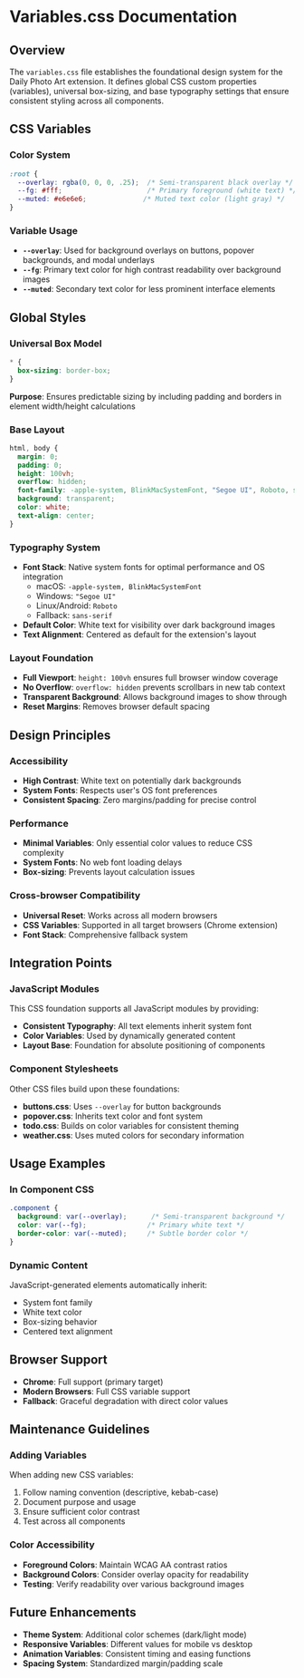 # Variables.css Documentation

## Overview
The `variables.css` file establishes the foundational design system for the Daily Photo Art extension. It defines global CSS custom properties (variables), universal box-sizing, and base typography settings that ensure consistent styling across all components.

## CSS Variables

### Color System
```css
:root {
  --overlay: rgba(0, 0, 0, .25);  /* Semi-transparent black overlay */
  --fg: #fff;                     /* Primary foreground (white text) */
  --muted: #e6e6e6;              /* Muted text color (light gray) */
}
```

### Variable Usage
- **`--overlay`**: Used for background overlays on buttons, popover backgrounds, and modal underlays
- **`--fg`**: Primary text color for high contrast readability over background images
- **`--muted`**: Secondary text color for less prominent interface elements

## Global Styles

### Universal Box Model
```css
* {
  box-sizing: border-box;
}
```
**Purpose**: Ensures predictable sizing by including padding and borders in element width/height calculations

### Base Layout
```css
html, body {
  margin: 0;
  padding: 0;
  height: 100vh;
  overflow: hidden;
  font-family: -apple-system, BlinkMacSystemFont, "Segoe UI", Roboto, sans-serif;
  background: transparent;
  color: white;
  text-align: center;
}
```

### Typography System
- **Font Stack**: Native system fonts for optimal performance and OS integration
  - macOS: `-apple-system, BlinkMacSystemFont`
  - Windows: `"Segoe UI"`
  - Linux/Android: `Roboto`
  - Fallback: `sans-serif`
- **Default Color**: White text for visibility over dark background images
- **Text Alignment**: Centered as default for the extension's layout

### Layout Foundation
- **Full Viewport**: `height: 100vh` ensures full browser window coverage
- **No Overflow**: `overflow: hidden` prevents scrollbars in new tab context
- **Transparent Background**: Allows background images to show through
- **Reset Margins**: Removes browser default spacing

## Design Principles

### Accessibility
- **High Contrast**: White text on potentially dark backgrounds
- **System Fonts**: Respects user's OS font preferences
- **Consistent Spacing**: Zero margins/padding for precise control

### Performance
- **Minimal Variables**: Only essential color values to reduce CSS complexity
- **System Fonts**: No web font loading delays
- **Box-sizing**: Prevents layout calculation issues

### Cross-browser Compatibility
- **Universal Reset**: Works across all modern browsers
- **CSS Variables**: Supported in all target browsers (Chrome extension)
- **Font Stack**: Comprehensive fallback system

## Integration Points

### JavaScript Modules
This CSS foundation supports all JavaScript modules by providing:
- **Consistent Typography**: All text elements inherit system font
- **Color Variables**: Used by dynamically generated content
- **Layout Base**: Foundation for absolute positioning of components

### Component Stylesheets
Other CSS files build upon these foundations:
- **buttons.css**: Uses `--overlay` for button backgrounds
- **popover.css**: Inherits text color and font system
- **todo.css**: Builds on color variables for consistent theming
- **weather.css**: Uses muted colors for secondary information

## Usage Examples

### In Component CSS
```css
.component {
  background: var(--overlay);      /* Semi-transparent background */
  color: var(--fg);               /* Primary white text */
  border-color: var(--muted);     /* Subtle border color */
}
```

### Dynamic Content
JavaScript-generated elements automatically inherit:
- System font family
- White text color
- Box-sizing behavior
- Centered text alignment

## Browser Support
- **Chrome**: Full support (primary target)
- **Modern Browsers**: Full CSS variable support
- **Fallback**: Graceful degradation with direct color values

## Maintenance Guidelines

### Adding Variables
When adding new CSS variables:
1. Follow naming convention (descriptive, kebab-case)
2. Document purpose and usage
3. Ensure sufficient color contrast
4. Test across all components

### Color Accessibility
- **Foreground Colors**: Maintain WCAG AA contrast ratios
- **Background Colors**: Consider overlay opacity for readability
- **Testing**: Verify readability over various background images

## Future Enhancements
- **Theme System**: Additional color schemes (dark/light mode)
- **Responsive Variables**: Different values for mobile vs desktop
- **Animation Variables**: Consistent timing and easing functions
- **Spacing System**: Standardized margin/padding scale
